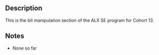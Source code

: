 ## Description
This is the bit manipulation section of the ALX SE program for Cohort 13.

## Notes
* None so far

